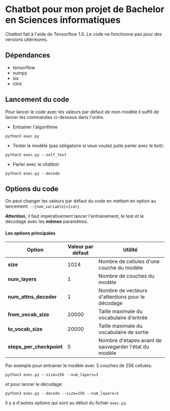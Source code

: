 # Chatbot pour mon projet de Bachelor en Sciences informatiques

Chatbot fait à l'aide de Tensorflow 1.0. Le code ne fonctionne pas pour des versions ultérieures.

## Dépendances

* tensorflow
* numpy
* six
* clint

## Lancement du code

Pour lancer le code avec les valeurs par défaut de mon modèle il suffit de lancer les commandes ci-dessous dans l'ordre.

* Entrainer l'algorithme

```
python3 exec.py
```

* Tester le modèle (pas obligatoire si vous voulez juste parler avec le bot):

```
python3 exec.py --self_test
```

* Parler avec le chatbot:

```
python3 exec.py --decode
```

## Options du code

On peut changer les valeurs par défaut du code en mettant en option au lancement: `--{nom_variable}={val}`.

**Attention**, il faut impérativement lancer l'entrainement, le test et le décodage avec les **mêmes** paramètres.

#### Les options principales

Option | Valeur par défaut | Utilité
--- | --- | ---
**size** | 1024 | Nombre de cellules d'une couche du modèle
**num_layers** | 1 | Nombre de couches du modèle 
**num_attns_decoder** | 1 | Nombre de vecteurs d'attentions pour le décodage 
**from_vocab_size** | 20000 | Taille maximale du vocabulaire d'entrée
**to_vocab_size** | 20000 | Taille maximale du vocabulaire de sortie
**steps_per_checkpoint** | 5 | Nombre d'étapes avant de sauvegarder l'état du modèle

Par exemple pour entrainer le modèle avec 3 couches de 256 cellules:
```
python3 exec.py --size=256 --num_layers=3
```
et pour lancer le décodage:
```
python3 exec.py --decode --size=256 --num_layers=3
``` 
Il y a  d'autres options qui sont au début du fichier `exec.py`.